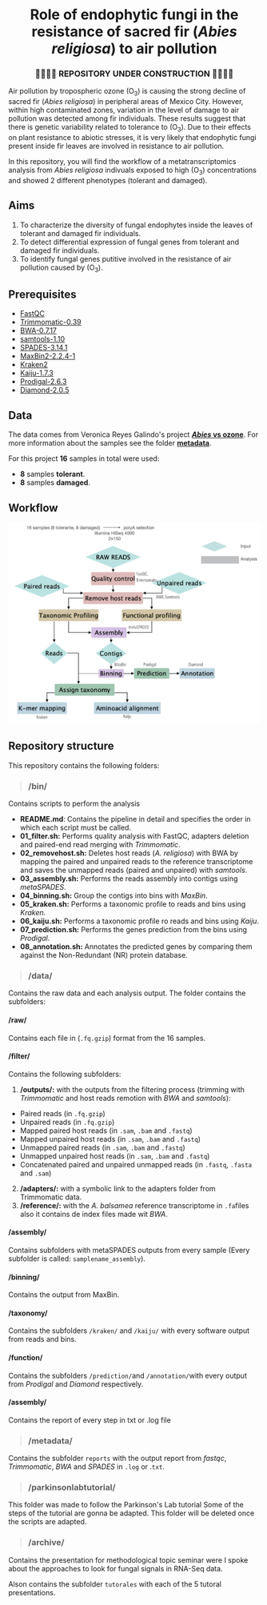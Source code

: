 # <div align="center"> Role of endophytic fungi in the resistance of sacred fir (*Abies religiosa*) to air pollution </div>

### <div align="center">  :construction::construction::construction::construction: REPOSITORY UNDER CONSTRUCTION :construction::construction::construction::construction: </div>






Air pollution by tropospheric ozone (O<sub>3</sub>) is causing the strong decline of sacred fir (*Abies religiosa*) in peripheral areas of Mexico City. However, within high contaminated zones, variation in the level of damage to air pollution was detected among fir individuals. These results suggest that there is genetic variability related to tolerance to (O<sub>3</sub>). Due to their effects on plant resistance to abiotic stresses, it is very likely that endophytic fungi present inside fir leaves are involved in resistance to air pollution.

In this repository, you will find the workflow of a metatranscriptomics analysis from *Abies religiosa* indivuals exposed to high (O<sub>3</sub>) concentrations and showed 2 different phenotypes (tolerant and damaged). 

## **Aims**

1. To characterize the diversity of fungal endophytes inside the leaves of tolerant and damaged fir individuals.
2. To detect differential expression of fungal genes from tolerant and damaged fir individuals. 
3. To identify fungal genes putitive involved in the resistance of air pollution caused by (O<sub>3</sub>).

## **Prerequisites**

* [FastQC](https://www.bioinformatics.babraham.ac.uk/projects/fastqc/)
* [Trimmomatic-0.39](http://www.usadellab.org/cms/?page=trimmomatic)
* [BWA-0.7.17](http://bio-bwa.sourceforge.net)
* [samtools-1.10](http://www.htslib.org)
* [SPADES-3.14.1](https://cab.spbu.ru/software/spades/)
* [MaxBin2-2.2.4-1](https://sourceforge.net/projects/maxbin2/)
* [Kraken2](https://ccb.jhu.edu/software/kraken2/)
* [Kaiju-1.7.3](http://kaiju.binf.ku.dk)
* [Prodigal-2.6.3](https://github.com/hyattpd/Prodigal)
* [Diamond-2.0.5](https://github.com/bbuchfink/diamond)	


## **Data**

The data comes from Veronica Reyes Galindo's project [***Abies* vs ozone**](https://github.com/VeroIarrachtai/Abies_vs_ozone). For more information about the samples see the folder [**metadata**](https://github.com/VeroIarrachtai/Abies_vs_ozone/blob/master/4_Transcriptomics/metadata/RNA_sacredfir.csv).

For this project **16** samples in total were used:

* **8** samples **tolerant**.
* **8** samples **damaged**.  


## **Workflow**

![](workflow.png)

## **Repository structure**

This repository contains the following folders:

>### /bin/

Contains scripts to perform the analysis

* **README.md**: Contains the pipeline in detail and specifies the order in which each script must be called.
* **01_filter.sh:** Performs quality analysis with FastQC, adapters deletion and paired-end read merging with *Trimmomatic*.
* **02_removehost.sh:** Deletes host reads (*A. religiosa*) with BWA by mapping the paired and unpaired reads to the reference transcriptome and saves the unmapped reads (paired and unpaired) with *samtools*.
* **03_assembly.sh:** Performs the reads assembly into contigs using *metaSPADES*.
* **04_binning.sh:** Group the contigs into bins with *MaxBin*.
* **05_kraken.sh:** Performs a taxonomic profile to reads and bins using *Kraken*.
* **06_kaiju.sh:** Performs a taxonomic profile ro reads and bins using *Kaiju*.
* **07_prediction.sh:** Performs the genes prediction from the bins using *Prodigal*.
* **08_annotation.sh:** Annotates the predicted genes by comparing them against the Non-Redundant (NR) protein database.
  
  
>### /data/

Contains the raw data and each analysis output. The folder contains the subfolders:

#### /raw/
Contains each file in (`.fq.gzip`) format from the 16 samples.

#### /filter/


Contains the following subfolders:

1. **/outputs/:** with the outputs from the filtering process (trimming with *Trimmomatic* and host reads remotion with *BWA* and *samtools*):

* Paired reads (in `.fq.gzip`)
* Unpaired reads (in `.fq.gzip`)
* Mapped paired host reads (in `.sam`, `.bam` and `.fastq`)
* Mapped unpaired host reads (in `.sam`, `.bam` and `.fastq`)
* Unmapped paired reads (in `.sam`, `.bam` and `.fastq`)
* Unmapped unpaired host reads (in `.sam`, `.bam` and `.fastq`)
* Concatenated paired and unpaired unmapped reads (in `.fastq`, `.fasta` and `.sam`)
 
 
2. **/adapters/:** with a symbolic link to the adapters folder from Trimmomatic data.
3. **/reference/:** with the *A. balsamea* reference transcriptome in `.fa`files also it contains de index files made wit *BWA*.


#### /assembly/
Contains subfolders with metaSPADES outputs from every sample (Every subfolder is called: `samplename_assembly`).

#### /binning/
Contains the output from MaxBin.

#### /taxonomy/
Contains the subfolders `/kraken/` and `/kaiju/` with every software output from reads and bins. 


#### /function/
Contains the subfolders `/prediction/`and `/annotation/`with every output from *Prodigal* and *Diamond* respectively.

#### /assembly/
Contains the report of every step in txt or .log file

>### /metadata/

Contains the subfolder `reports` with the output report from *fastqc*, *Trimmomatic*, *BWA* and *SPADES* in `.log` or .`txt`. 

>### /parkinsonlabtutorial/

This folder was made to follow the Parkinson's Lab tutorial Some of the steps of the tutorial are gonna be adapted. This folder will be deleted once the scripts are adapted.

>### /archive/

Contains the presentation for methodological topic seminar were I spoke about the approaches to look for fungal signals in RNA-Seq data.

Alson contains the subfolder `tutorales` with each of the 5 tutoral presentations.  

